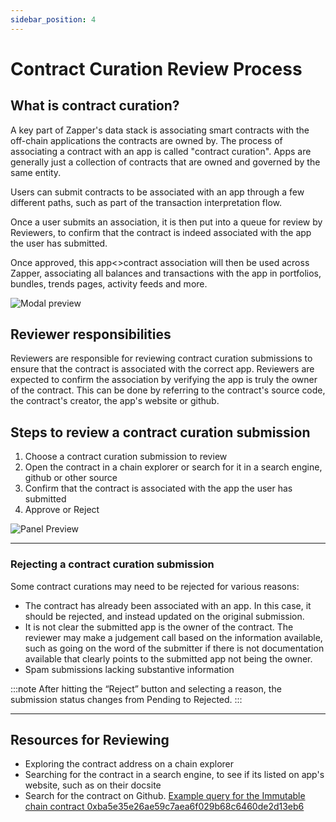 ```yaml
---
sidebar_position: 4
---
```


# Contract Curation Review Process

## What is contract curation?

A key part of Zapper's data stack is associating smart contracts with the off-chain applications the contracts are owned by. The process of associating a contract with an app is called "contract curation". Apps are generally just a collection of contracts that are owned and governed by the same entity.

Users can submit contracts to be associated with an app through a few different paths, such as part of the transaction interpretation flow.

Once a user submits an association, it is then put into a queue for review by Reviewers, to confirm that the contract is indeed associated with the app the user has submitted.

Once approved, this app<>contract association will then be used across Zapper, associating all balances and transactions with the app in portfolios, bundles, trends pages, activity feeds and more.

![Modal preview](/img/assets/review-apps-all.png)

## Reviewer responsibilities

Reviewers are responsible for reviewing contract curation submissions to ensure that the contract is associated with the correct app. Reviewers are expected to confirm the association by verifying the app is truly the owner of the contract. This can be done by referring to the contract's source code, the contract's creator, the app's website or github.

## Steps to review a contract curation submission

1. Choose a contract curation submission to review
2. Open the contract in a chain explorer or search for it in a search engine, github or other source
3. Confirm that the contract is associated with the app the user has submitted
4. Approve or Reject

![Panel Preview](/img/assets/review-apps-modal.png)

---

### Rejecting a contract curation submission

Some contract curations may need to be rejected for various reasons:

- The contract has already been associated with an app. In this case, it should be rejected, and instead updated on the original submission.
- It is not clear the submitted app is the owner of the contract. The reviewer may make a judgement call based on the information available, such as going on the word of the submitter if there is not documentation available that clearly points to the submitted app not being the owner.
- Spam submissions lacking substantive information

:::note
After hitting the “Reject” button and selecting a reason, the submission status changes from Pending to Rejected.
:::

---

## Resources for Reviewing

- Exploring the contract address on a chain explorer
- Searching for the contract in a search engine, to see if its listed on app's website, such as on their docsite
- Search for the contract on Github. [Example query for the Immutable chain contract 0xba5e35e26ae59c7aea6f029b68c6460de2d13eb6](https://github.com/search?q=0xba5e35e26ae59c7aea6f029b68c6460de2d13eb6&type=code)
